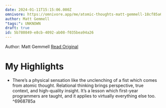 ```yaml
---
date: 2024-01-11T15:15:06.000Z
omnivore: https://omnivore.app/me/atomic-thoughts-matt-gemmell-18cf85a67b5
author: Matt Gemmell
"tags:": UNKNOWN
draft: true
id: 5b780849-e8cb-4092-ab08-f035bea94a26
---
```


Author: Matt Gemmell
[Read Original](https://mattgemmell.scot/atomic-thoughts/)

# My Highlights

- There’s a physical sensation like the unclenching of a fist which comes from atomic thought. Relational thinking brings perspective, true context, and high-quality insight. It’s a lesson which first-year programmers are taught, and it applies to virtually everything else too. ^6968785a

